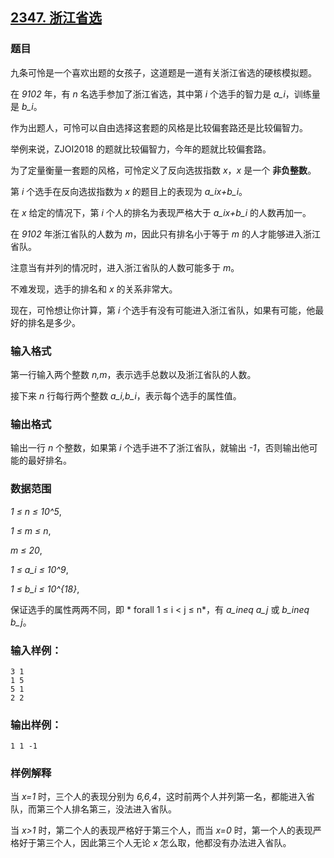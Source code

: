 ## [2347. 浙江省选](https://www.acwing.com/problem/content/2349/)

### 题目

九条可怜是一个喜欢出题的女孩子，这道题是一道有关浙江省选的硬核模拟题。

在 *9102* 年，有 *n* 名选手参加了浙江省选，其中第 *i* 个选手的智力是 *a_i*，训练量是 *b_i*。

作为出题人，可怜可以自由选择这套题的风格是比较偏套路还是比较偏智力。

举例来说，ZJOI2018 的题就比较偏智力，今年的题就比较偏套路。

为了定量衡量一套题的风格，可怜定义了反向选拔指数 *x*，*x* 是一个 **非负整数**。

第 *i* 个选手在反向选拔指数为 *x* 的题目上的表现为 *a_ix+b_i*。

在 *x* 给定的情况下，第 *i* 个人的排名为表现严格大于 *a_ix+b_i* 的人数再加一。

在 *9102* 年浙江省队的人数为 *m*，因此只有排名小于等于 *m* 的人才能够进入浙江省队。

注意当有并列的情况时，进入浙江省队的人数可能多于 *m*。

不难发现，选手的排名和 *x* 的关系非常大。

现在，可怜想让你计算，第 *i* 个选手有没有可能进入浙江省队，如果有可能，他最好的排名是多少。

### 输入格式

第一行输入两个整数 *n,m*，表示选手总数以及浙江省队的人数。

接下来 *n* 行每行两个整数 *a_i,b_i*，表示每个选手的属性值。

### 输出格式

输出一行 *n* 个整数，如果第 *i* 个选手进不了浙江省队，就输出 *-1*，否则输出他可能的最好排名。

### 数据范围

*1 ≤ n ≤ 10^5*,

*1 ≤ m ≤ n*,

*m ≤ 20*,

*1 ≤ a_i ≤ 10^9*,

*1 ≤ b_i ≤ 10^{18}*,

保证选手的属性两两不同，即 * forall 1 ≤ i < j ≤ n*，有 *a_ineq a_j* 或 *b_ineq b_j*。

### 输入样例：

```
3 1
1 5
5 1
2 2
```

### 输出样例：

```
1 1 -1
```

### 样例解释

当 *x=1* 时，三个人的表现分别为 *6,6,4*，这时前两个人并列第一名，都能进入省队，而第三个人排名第三，没法进入省队。

当 *x>1* 时，第二个人的表现严格好于第三个人，而当 *x=0* 时，第一个人的表现严格好于第三个人，因此第三个人无论 *x* 怎么取，他都没有办法进入省队。
